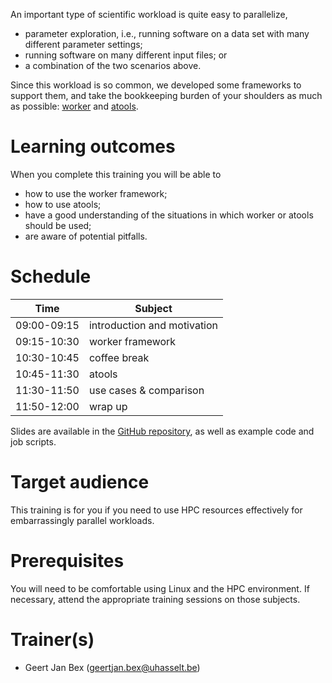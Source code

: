 An important type of scientific workload is quite easy to parallelize,
  * parameter exploration, i.e., running software on a data set with many
    different parameter settings;
  * running software on many different input files; or
  * a combination of the two scenarios above.

Since this workload is so common, we developed some frameworks to
support them, and take the bookkeeping burden of your shoulders as
much as possible: [worker](https://worker.readthedocs.io/en/latest/)
and [atools](https://atools.readthedocs.io/en/latest/).


# Learning outcomes

When you complete this training you will be able to

  * how to use the worker framework;
  * how to use atools;
  * have a good understanding of the situations in which worker
    or atools should be used;
  * are aware of potential pitfalls.


# Schedule

  | Time        | Subject                                                |
  |-------------|--------------------------------------------------------|
  | 09:00-09:15 | introduction and motivation |
  | 09:15-10:30 | worker framework |
  | 10:30-10:45 | coffee break |
  | 10:45-11:30 | atools |
  | 11:30-11:50 | use cases & comparison |
  | 11:50-12:00 | wrap up |

Slides are available in the
 [GitHub repository](https://github.com/gjbex/worker-and-atools/),
as well as example code and job scripts.


# Target audience

This training is for you if you need to use HPC resources effectively
for embarrassingly parallel workloads.


# Prerequisites

You will need to be comfortable using Linux and the HPC environment.
If necessary, attend the appropriate training sessions on those subjects.


# Trainer(s)

  * Geert Jan Bex ([geertjan.bex@uhasselt.be](mailto:geertjan.bex@uhasselt.be))
